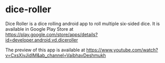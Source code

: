 # dice-roller
Dice Roller is a dice rolling android app to roll multiple six-sided dice.
It is available in Google Play Store at https://play.google.com/store/apps/details?id=developer.android.vd.diceroller

The preview of this app is available at https://www.youtube.com/watch?v=CxsXivJidIM&ab_channel=VaibhavDeshmukh
